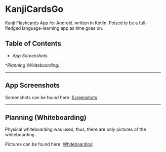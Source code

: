 # KanjiCardsGo
Kanji Flashcards App for Android, written in Kotlin.  Poised to be a full-fledged language-learning app as time goes on.

## Table of Contents

* _App Screenshots_

*_Planning (Whiteboarding)_

---

## App Screenshots

Screenshots can be found here: [Screenshots](https://github.com/muzucode/KanjiCardsGo/tree/master/Screenshots)

---

## Planning (Whiteboarding)

Physical whiteboarding was used, thus, there are only pictures of the whiteboarding.  

Pictures can be found here: [Whiteboarding](https://github.com/muzucode/KanjiCardsGo/tree/master/Screenshots/Whiteboarding)

